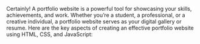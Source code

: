Certainly! A portfolio website is a powerful tool for showcasing your skills, achievements, and work. Whether you’re a student, a professional, or a creative individual, a portfolio website serves as your digital gallery or resume. Here are the key aspects of creating an effective portfolio website using HTML, CSS, and JavaScript: